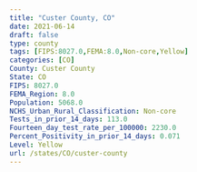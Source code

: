 ```yaml
---
title: "Custer County, CO"
date: 2021-06-14
draft: false
type: county
tags: [FIPS:8027.0,FEMA:8.0,Non-core,Yellow]
categories: [CO]
County: Custer County
State: CO
FIPS: 8027.0
FEMA_Region: 8.0
Population: 5068.0
NCHS_Urban_Rural_Classification: Non-core
Tests_in_prior_14_days: 113.0
Fourteen_day_test_rate_per_100000: 2230.0
Percent_Positivity_in_prior_14_days: 0.071
Level: Yellow
url: /states/CO/custer-county
---
```



